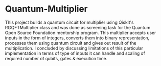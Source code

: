 # Quantum-Multiplier
This project builds a quantum circuit for multiplier using Qiskit's RGQFTMultiplier class and was done as screening task for the Quantum Open Source Foundation mentorship program. This multiplier accepts user inputs in the form of integers, converts them into binary representation, processes them using quantum circuit and gives out result of the multiplication. I concluded by discussing limitations of this particular implementation in terms of type of inputs it can handle and scaling of required number of qubits, gates & execution time.
